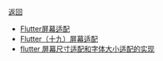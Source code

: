 [返回](/Home)


* [Flutter屏幕适配](https://zhuanlan.zhihu.com/p/145495246)
* [Flutter（十九）屏幕适配](https://www.jianshu.com/p/f983c500d259)
* [flutter 屏幕尺寸适配和字体大小适配的实现](https://cloud.tencent.com/developer/article/1719329)


```


```